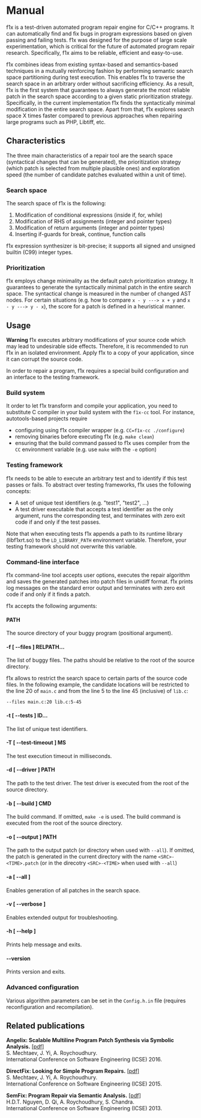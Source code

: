 # Manual #

f1x is a test-driven automated program repair engine for C/C++ programs. It can automatically find and fix bugs in program expressions based on given passing and failing tests. f1x was designed for the purpose of large scale experimentation, which is critical for the future of automated program repair research. Specifically, f1x aims to be reliable, efficient and easy-to-use.

f1x combines ideas from existing syntax-based and semantics-based techniques in a mutually reinforcing fashion by performing semantic search space partitioning during test execution. This enables f1x to traverse the search space in an arbitrary order without sacrificing efficiency. As a result, f1x is the first system that guarantees to always generate the most reliable patch in the search space according to a given static prioritization strategy. Specifically, in the current implementation f1x finds the syntactically minimal modification in the entire search space. Apart from that, f1x explores search space X times faster compared to previous approaches when repairing large programs such as PHP, Libtiff, etc.

## Characteristics ##

The three main characteristics of a repair tool are the search space (syntactical changes that can be generated), the prioritization strategy (which patch is selected from multiple plausible ones) and exploration speed (the number of candidate patches evaluated within a unit of time).

### Search space ###

The search space of f1x is the following:

1. Modification of conditional expressions (inside if, for, while)
2. Modification of RHS of assignments (integer and pointer types)
3. Modification of return arguments (integer and pointer types)
4. Inserting if-guards for break, continue, function calls

f1x expression synthesizer is bit-precise; it supports all signed and unsigned builtin (C99) integer types.

### Prioritization ###

f1x employs change minimality as the default patch prioritization strategy. It guarantees to generate the syntactically minimal patch in the entire search space. The syntactical change is measured in the number of changed AST nodes. For certain situations (e.g. how to compare `x - y ---> x + y` and `x - y ---> y - x`), the score for a patch is defined in a heuristical manner.

## Usage ##

**Warning** f1x executes arbitrary modifications of your source code which may lead to undesirable side effects. Therefore, it is recommended to run f1x in an isolated environment. Apply f1x to a copy of your application, since it can corrupt the source code.
    
In order to repair a program, f1x requires a special build configuration and an interface to the testing framework.

### Build system ###

It order to let f1x transform and compile your application, you need to substitute C compiler in your build system with the `f1x-cc` tool. For instance, autotools-based projects require

- configuring using f1x compiler wrapper (e.g. `CC=f1x-cc ./configure`)
- removing binaries before executing f1x (e.g. `make clean`)
- ensuring that the build command passed to f1x uses compiler from the `CC` environment variable (e.g. use `make` with the `-e` option)

### Testing framework ###

f1x needs to be able to execute an arbitrary test and to identify if this test passes or fails. To abstract over testing frameworks, f1x uses the following concepts:

- A set of unique test identifiers (e.g. "test1", "test2", ...)
- A test driver executable that accepts a test identifier as the only argument, runs the corresponding test, and terminates with zero exit code if and only if the test passes.

Note that when executing tests f1x appends a path to its runtime library (libf1xrt.so) to the `LD_LIBRARY_PATH` environment variable. Therefore, your testing framework should not overwrite this variable.

### Command-line interface ###

f1x command-line tool accepts user options, executes the repair algorithm and saves the generated patches into patch files in unidiff format. f1x prints log messages on the standard error output and terminates with zero exit code if and only if it finds a patch.

f1x accepts the following arguments:

#### PATH ####

The source directory of your buggy program (positional argument).

#### -f [ --files ] RELPATH... ####

The list of buggy files. The paths should be relative to the root of the source directory.

f1x allows to restrict the search space to certain parts of the source code files. In the following example, the candidate locations will be restricted to the line 20 of `main.c` and from the line 5 to the line 45 (inclusive) of `lib.c`:

    --files main.c:20 lib.c:5-45

#### -t [ --tests ] ID... ####

The list of unique test identifiers.

#### -T [ --test-timeout ] MS ####

The test execution timeout in milliseconds.

#### -d [ --driver ] PATH ####

The path to the test driver. The test driver is executed from the root of the source directory.

#### -b [ --build ] CMD ####

The build command. If omitted, `make -e` is used. The build command is executed from the root of the source directory.

#### -o [ --output ] PATH ####

The path to the output patch (or directory when used with `--all`). If omitted, the patch is generated in the current directory with the name `<SRC>-<TIME>.patch` (or in the direcotry `<SRC>-<TIME>` when used with `--all`)

#### -a [ --all ] ####

Enables generation of all patches in the search space.

#### -v [ --verbose ] ####

Enables extended output for troubleshooting.

#### -h [ --help ] ####

Prints help message and exits.

#### --version ####

Prints version and exits.

### Advanced configuration ###

Various algorithm parameters can be set in the `Config.h.in` file (requires reconfiguration and recompilation).
    
## Related publications ##

**Angelix: Scalable Multiline Program Patch Synthesis via Symbolic Analysis.** [\[pdf\]](http://www.comp.nus.edu.sg/~abhik/pdf/ICSE16-angelix.pdf)  
S. Mechtaev, J. Yi, A. Roychoudhury.  
International Conference on Software Engineering (ICSE) 2016.  

**DirectFix: Looking for Simple Program Repairs.**  [\[pdf\]](https://www.comp.nus.edu.sg/~abhik/pdf/ICSE15-directfix.pdf)  
S. Mechtaev, J. Yi, A. Roychoudhury.  
International Conference on Software Engineering (ICSE) 2015.  

**SemFix: Program Repair via Semantic Analysis.** [\[pdf\]](https://www.comp.nus.edu.sg/~abhik/pdf/ICSE13-SEMFIX.pdf)  
H.D.T. Nguyen, D. Qi, A. Roychoudhury, S. Chandra.  
International Conference on Software Engineering (ICSE) 2013.  
